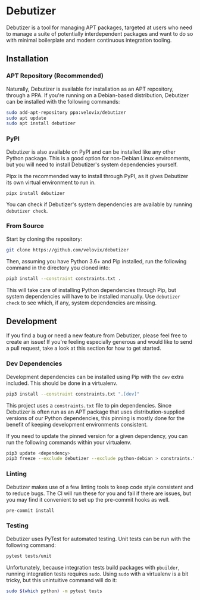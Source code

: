 # Debutizer

Debutizer is a tool for managing APT packages, targeted at users who need to
manage a suite of potentially interdependent packages and want to do so with
minimal boilerplate and modern continuous integration tooling.

## Installation

### APT Repository (Recommended)

Naturally, Debutizer is available for installation as an APT repository, through
a PPA. If you're running on a Debian-based distribution, Debutizer can be
installed with the following commands:

```bash
sudo add-apt-repository ppa:velovix/debutizer
sudo apt update
sudo apt install debutizer
```

### PyPI

Debutizer is also available on PyPI and can be installed like any other Python
package. This is a good option for non-Debian Linux environments, but you will
need to install Debutizer's system dependencies yourself.

Pipx is the recommended way to install through PyPI, as it gives Debutizer its
own virtual environment to run in.

```
pipx install debutizer
```

You can check if Debutizer's system dependencies are available by running
`debutizer check`.

### From Source

Start by cloning the repository:

```bash
git clone https://github.com/velovix/debutizer
```

Then, assuming you have Python 3.6+ and Pip installed, run the following
command in the directory you cloned into:

```bash
pip3 install --constraint constraints.txt .
```

This will take care of installing Python dependencies through Pip, but system
dependencies will have to be installed manually. Use `debutizer check` to see
which, if any, system dependencies are missing.

## Development

If you find a bug or need a new feature from Debutizer, please feel free to
create an issue! If you're feeling especially generous and would like to send
a pull request, take a look at this section for how to get started.

### Dev Dependencies

Development dependencies can be installed using Pip with the `dev` extra
included. This should be done in a virtualenv.

```bash
pip3 install --constraint constraints.txt ".[dev]"
```

This project uses a `constraints.txt` file to pin dependencies. Since Debutizer
is often run as an APT package that uses distribution-supplied versions of our
Python dependencies, this pinning is mostly done for the benefit of keeping
development environments consistent.

If you need to update the pinned version for a given dependency, you can run
the following commands within your virtualenv.

```bash
pip3 update <dependency>
pip3 freeze --exclude debutizer --exclude python-debian > constraints.txt
```

### Linting

Debutizer makes use of a few linting tools to keep code style consistent and to
reduce bugs. The CI will run these for you and fail if there are issues, but
you may find it convenient to set up the pre-commit hooks as well.

```bash
pre-commit install
```

### Testing

Debutizer uses PyTest for automated testing. Unit tests can be run with the
following command:

```bash
pytest tests/unit
```

Unfortunately, because integration tests build packages with `pbuilder`,
running integration tests requires `sudo`. Using `sudo` with a virtualenv is
a bit tricky, but this unintuitive command will do it:

```bash
sudo $(which python) -m pytest tests
```
